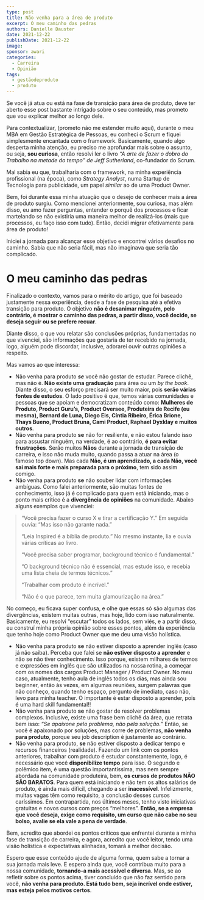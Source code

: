 ```yaml
---
type: post
title: Não venha para a área de produto
excerpt: O meu caminho das pedras
authors: Danielle Dauster
date: 2021-12-22
publishDate: 2021-12-22
image:
sponsor: awari
categories:
  - Carreira
  - Opinião
tags:
  - gestãodeproduto
  - produto
---
```


Se você já atua ou está na fase de transição para área de produto, deve ter aberto esse post bastante intrigado sobre o seu conteúdo, mas prometo que vou explicar melhor ao longo dele. 

Para contextualizar,  (prometo não me estender muito aqui), durante o meu MBA em Gestão Estratégica de Pessoas, eu conheci o Scrum e fiquei simplesmente encantada com o framework. Basicamente, quando algo desperta minha atenção, eu preciso me aprofundar mais sobre o assunto, ou seja, **sou curiosa**, então resolvi ler o livro *“A arte de fazer o dobro do Trabalho na metade do tempo” de Jeff Sutherland*,  co-fundador do Scrum. 

 Mal sabia eu que,  trabalharia com o framework, na minha experiência profissional (na época), como *Strategy Analyst*, numa Startup de Tecnologia para publicidade, um papel *similar* ao de uma Product Owner. 

Bem, foi durante essa minha atuação que o desejo de conhecer mais a área de produto surgiu.  Como mencionei anteriormente, sou curiosa, mas além disso, eu amo fazer perguntas, entender o porquê dos processos e ficar martelando se não existiria uma maneira melhor de realizá-los (mais que processos, eu faço isso com tudo). Então, decidi migrar efetivamente para área de produto! 

Iniciei a jornada para alcançar esse objetivo e encontrei vários desafios no caminho.  Sabia que não seria fácil, mas não imaginava que seria tão complicado.

# O meu caminho das pedras

Finalizado o contexto, vamos para o mérito do artigo, que foi baseado justamente nessa experiência, desde a fase de pesquisa até a efetiva transição para produto. O objetivo **não é desanimar ninguém, pelo contrário, é mostrar o caminho das pedras, a partir disso, você decide, se deseja seguir ou se prefere recuar**.

Diante disso, o que vou relatar são conclusões próprias, fundamentadas no que vivenciei, são informações que gostaria de ter recebido na jornada, logo,  alguém pode discordar, inclusive, adorarei ouvir outras opiniões a respeito. 

Mas vamos ao que interessa:

* Não venha para produto ***se*** você não gostar de estudar. Parece clichê, mas não é. **Não existe uma graduação** para área ou um *by the book*. Diante disso, o seu esforço precisará ser muito maior, pois **serão várias fontes de estudos**. O lado positivo é que, temos várias comunidades e pessoas  que se apoiam e democratizam conteúdo como: **Mulheres de Produto, Product Guru’s, Product Oversee, Produteira de Recife (eu mesma), Bernard de Luna, Diego Eis, Cíntia Ribeiro, Érica Brione, Thays Bueno,  Product Bruna, Cami Product, Raphael Dyxklay e muitos outros**.
* Não venha para produto **se** não for resiliente, e não estou falando isso para assustar ninguém, na verdade, é ao contrário, **é para evitar frustrações**. Serão muitos **Nãos** durante a jornada de transição de carreira, e isso não muda muito,  quando passa a atuar na área (o famoso top down). Mas cada **Não, é um aprendizado, a cada Não, você sai mais forte e mais preparada para o próximo**, tem sido assim comigo. 
* Não venha para produto **se** não souber lidar com informações ambíguas. Como falei anteriormente, são muitas fontes de conhecimento, isso já é complicado para quem está iniciando, mas o ponto mais crítico é a **divergência de opiniões** na comunidade.  Abaixo alguns exemplos que vivenciei:
>“Você precisa fazer o curso X e tirar a certificação Y.” Em seguida ouvia: “Mas isso não garante nada.”
>
>“Leia Inspired é a bíblia de produto.” No mesmo instante, lia e ouvia várias críticas ao livro. 
>
> “Você precisa saber programar, background técnico é fundamental.” 
>
>“O background técnico não é essencial, mas estude isso, e recebia uma lista cheia de termos técnicos.”
>
>“Trabalhar com produto é incrível.” 
>
>“Não é o que parece, tem muita glamourização na área.”

No começo, eu ficava super confusa, e olhe que essas só são algumas das divergências, existem muitas outras, mas hoje, lido com isso naturalmente. Basicamente, eu resolvi “escutar” todos os lados, sem viés, e a partir disso, eu construí minha própria opinião sobre esses pontos, além da experiência que tenho hoje como Product Owner que me deu uma visão holística.

* Não venha para produto **se** não estiver disposto a aprender inglês (caso já não saiba). Perceba que falei se **não estiver disposto a aprender** e não se não tiver conhecimento. Isso porque, existem milhares de termos e expressões em inglês que são utilizados na nossa rotina, a começar com os nomes dos cargos Product Manager / Product Owner. No meu caso, atualmente, tenho aula de inglês todos os dias, mas ainda sou beginner, então às vezes, em algumas reuniões, surgem palavras que não conheço, quando tenho espaço, pergunto de imediato, caso não, levo para minha teacher.  O importante é estar disposto a aprender, pois é uma hard skill fundamental!!
* Não venha para produto **se** não gostar de resolver problemas complexos. Inclusive, existe uma frase bem clichê da área,  que retrata bem isso: *“Se apaixone pelo problema, não pela solução.”* Então, se você é apaixonado por soluções, mas corre de problemas, **não venha para produto**, porque seu job description é justamente ao contrário. 
* Não venha para produto, **se** não estiver disposto a dedicar tempo e recursos financeiros (realidade). Fazendo um link com os pontos anteriores, trabalhar com produto é estudar constantemente, logo, é necessário que você **disponibilize tempo** para isso.  O segundo e polêmico item, é uma questão importantíssima, mas nem sempre abordada na comunidade produteira, bem, **os cursos de produtos NÃO SÃO BARATOS**. Para quem está iniciando e não tem os altos salários de produto, é ainda mais difícil, chegando a ser **inacessível**. Infelizmente, muitas vagas têm como requisito, a conclusão desses cursos caríssimos.  Em contrapartida, nos últimos meses, tenho visto iniciativas gratuitas e novos cursos com preços “melhores”. **Então, se a empresa que você deseja, exige como requisito, um curso que não cabe no seu bolso, avalie se ela vale a pena de verdade**. 

Bem, acredito que abordei os pontos críticos que enfrentei durante a minha fase de transição de carreira, e agora, acredito que você leitor, tendo uma visão holística e expectativas alinhadas, tomará a melhor decisão.

Espero que esse conteúdo ajude de alguma forma, quem sabe a tornar a sua jornada mais leve. E espero ainda que, você contribua muito para a nossa comunidade, **tornando-a mais acessível e diversa**. Mas, se ao refletir sobre os pontos acima, tiver concluído que não faz sentido para você, **não venha para produto. Está tudo bem, seja incrível onde estiver, mas esteja pelos motivos certos**. 